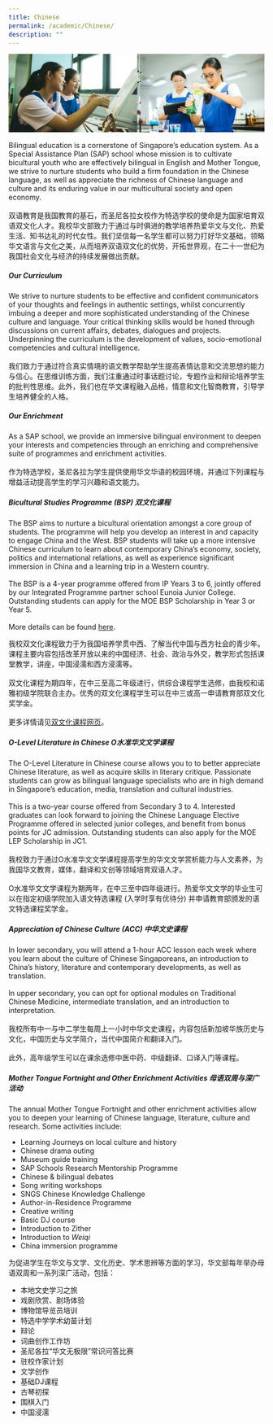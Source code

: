 ```yaml
---
title: Chinese
permalink: /academic/Chinese/
description: ""
---
```

![](/images/01%20Banner%20Photos/02%20subpage%20academic.jpg)

Bilingual education is a cornerstone of Singapore’s education system. As a Special Assistance Plan (SAP) school whose mission is to cultivate bicultural youth who are effectively bilingual in English and Mother Tongue, we strive to nurture students who build a firm foundation in the Chinese language, as well as appreciate the richness of Chinese language and culture and its enduring value in our multicultural society and open economy.<br><br>双语教育是我国教育的基石，而圣尼各拉女校作为特选学校的使命是为国家培育双语双文化人才。我校华文部致力于通过与时俱进的教学培养热爱华文与文化、热爱生活、知书达礼的时代女性。我们坚信每一名学生都可以努力打好华文基础，领略华文语言与文化之美，从而培养双语双文化的优势，开拓世界观，在二十一世纪为我国社会文化与经济的持续发展做出贡献。  

##### **Our Curriculum**
We strive to nurture students to be effective and confident communicators of your thoughts and feelings in authentic settings, whilst concurrently imbuing a deeper and more sophisticated understanding of the Chinese culture and language. Your critical thinking skills would be honed through discussions on current affairs, debates, dialogues and projects. Underpinning the curriculum is the development of values, socio-emotional competencies and cultural intelligence.<br><br>我们致力于通过符合真实情境的语文教学帮助学生提高表情达意和交流思想的能力与信心。在思维训练方面，我们注重通过时事话题讨论，专题作业和辩论培养学生的批判性思维。此外，我们也在华文课程融入品格，情意和文化智商教育，引导学生培养健全的人格。

##### **Our Enrichment**
As a SAP school, we provide an immersive bilingual environment to deepen your interests and competencies through an enriching and comprehensive suite of programmes and enrichment activities.<br><br>作为特选学校，圣尼各拉为学生提供使用华文华语的校园环境，并通过下列课程与增益活动提高学生的学习兴趣和语文能力。

##### **Bicultural Studies Programme (BSP) 双文化课程**
The BSP aims to nurture a bicultural orientation amongst a core group of students. The programme will help you develop an interest in and capacity to engage China and the West. BSP students will take up a more intensive Chinese curriculum to learn about contemporary China’s economy, society, politics and international relations, as well as experience significant immersion in China and a learning trip in a Western country.<br><br>The BSP is a 4-year programme offered from IP Years 3 to 6, jointly offered by our Integrated Programme partner school Eunoia Junior College. Outstanding students can apply for the MOE BSP Scholarship in Year 3 or Year 5.<br><br>More details can be found [here](/flagship-programmes/talent-development/bicultural-studies-programme/).

我校双文化课程致力于为我国培养学贯中西、了解当代中国与西方社会的青少年。课程主要内容包括改革开放以来的中国经济、社会、政治与外交，教学形式包括课堂教学，讲座，中国浸濡和西方浸濡等。<br><br>双文化课程为期四年，在中三至高二年级进行，供综合课程学生选修，由我校和诺雅初级学院联合主办。优秀的双文化课程学生可以在中三或高一申请教育部双文化奖学金。<br><br>更多详情请见[双文化课程网页](/flagship-programmes/talent-development/bicultural-studies-programme/)。

##### **O-Level Literature in Chinese O水准华文文学课程**
The O-Level Literature in Chinese course allows you to to better appreciate Chinese literature, as well as acquire skills in literary critique. Passionate students can grow as bilingual language specialists who are in high demand in Singapore’s education, media, translation and cultural industries.<br><br>This is a two-year course offered from Secondary 3 to 4. Interested graduates can look forward to joining the Chinese Language Elective Programme offered in selected junior colleges, and benefit from bonus points for JC admission. Outstanding students can also apply for the MOE LEP Scholarship in JC1.<br><br>我校致力于通过O水准华文文学课程提高学生的华文文学赏析能力与人文素养，为我国华文教育，媒体，翻译和文创等领域培育双语人才。<br><br>O水准华文文学课程为期两年，在中三至中四年级进行。热爱华文文学的毕业生可以在指定初级学院加入语文特选课程 (入学时享有优待分) 并申请教育部颁发的语文特选课程奖学金。

##### **Appreciation of Chinese Culture (ACC) 中华文史课程**
In lower secondary, you will attend a 1-hour ACC lesson each week where you learn about the culture of Chinese Singaporeans, an introduction to China’s history, literature and contemporary developments, as well as translation.<br><br>In upper secondary, you can opt for optional modules on Traditional Chinese Medicine, intermediate translation, and an introduction to interpretation.<br><br>我校所有中一与中二学生每周上一小时中华文史课程，内容包括新加坡华族历史与文化，中国历史与文学简介，当代中国简介和翻译入门。<br><br>此外，高年级学生可以在课余选修中医中药、中级翻译、口译入门等课程。

##### **Mother Tongue Fortnight and Other Enrichment Activities 母语双周与深广活动**
The annual Mother Tongue Fortnight and other enrichment activities allow you to deepen your learning of Chinese language, literature, culture and research. Some activities include:

*   Learning Journeys on local culture and history
*   Chinese drama outing
*   Museum guide training
*   SAP Schools Research Mentorship Programme
*   Chinese & bilingual debates
*   Song writing workshops
*   SNGS Chinese Knowledge Challenge
*   Author-in-Residence Programme
*   Creative writing
*   Basic DJ course
*   Introduction to Zither
*   Introduction to _Weiqi_
*   China immersion programme

  

为促进学生在华文与文学、文化历史、学术思辨等方面的学习，华文部每年举办母语双周和一系列深广活动，包括：

*   本地文史学习之旅
*   戏剧欣赏、剧场体验
*   博物馆导览员培训
*   特选中学学术幼苗计划
*   辩论
*   词曲创作工作坊
*   圣尼各拉“华文无极限”常识问答比赛
*   驻校作家计划
*   文学创作
*   基础DJ课程
*   古琴初探
*   围棋入门
*   中国浸濡